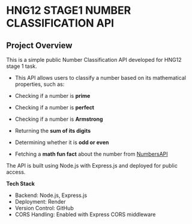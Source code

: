 # HNG12 STAGE1 NUMBER CLASSIFICATION API

## Project Overview
This is a simple public Number Classification API developed for HNG12 stage 1 task.

 - This API allows users to classify a number based on its mathematical properties, such as:

-   Checking if a number is  **prime**
-   Checking if a number is  **perfect**
-   Checking if a number is  **Armstrong**
-   Returning the  **sum of its digits**
-   Determining whether it is  **odd or even**
-   Fetching a  **math fun fact**  about the number from  [NumbersAPI](http://numbersapi.com/)
  

The API is built using Node.js with Express.js and deployed for public access.

**Tech Stack**
- Backend: Node.js, Express.js
- Deployment: Render
- Version Control: GitHub
- CORS Handling: Enabled with Express CORS middleware
